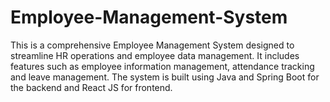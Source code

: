 # Employee-Management-System
This is a comprehensive Employee Management System designed to streamline HR operations and employee data management. It includes features such as employee information management, attendance tracking and leave management. The system is built using Java and Spring Boot for the backend and React JS for frontend.
